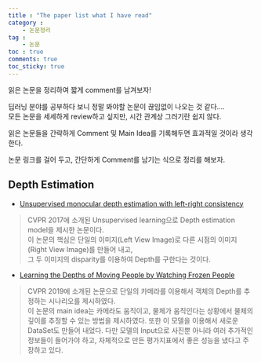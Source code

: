 ```yaml
---
title : "The paper list what I have read"
category :
    - 논문정리
tag :
    - 논문
toc : true
comments: true
toc_sticky: true
---
```


읽은 논문을 정리하여 짧게 comment를 남겨보자! 

딥러닝 분야를 공부하다 보니 정말 봐야할 논문이 끊임없이 나오는 것 같다....  
모든 논문을 세세하게 review하고 싶지만, 시간 관계상 그러기란 쉽지 않다.  

읽은 논문들을 간략하게 Comment 및 Main Idea를 기록해두면 효과적일 것이라 생각한다.  

논문 링크를 걸어 두고, 간단하게 Comment를 남기는 식으로 정리를 해보자.  


## Depth Estimation  

- [Unsupervised monocular depth estimation with left-right consistency](https://arxiv.org/abs/1609.03677)  
> CVPR 2017에 소개된 Unsupervised learning으로 Depth estimation model을 제시한 논문이다.  
이 논문의 핵심은 단일의 이미지(Left View Image)로 다른 시점의 이미지(Right View Image)를 만들어 내고,  
그 두 이미지의 disparity를 이용하여 Depth를 구한다는 것이다.  

- [Learning the Depths of Moving People by Watching Frozen People](https://arxiv.org/abs/1904.11111)  
> CVPR 2019에 소개된 논문으로 단일의 카메라를 이용해서 객체의 Depth를 추정하는 시나리오를 제시하였다.  
    이 논문의 main idea는 카메라도 움직이고, 물체가 움직인다는 상황에서 물체의 깊이를 추정할 수 있는 방법을 제시하였다. 또한 이 모델을 이용해서 새로운 DataSet도 만들어 내었다. 다만 모델의 Input으로 사진뿐 아니라 여러 추가적인 정보들이 들어가야 하고, 자체적으로 만든 평가지표에서 좋은 성능을 냈다고 주장하고 있다.  
